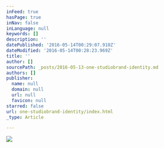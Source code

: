 ```yaml
---
inFeed: true
hasPage: true
inNav: false
inLanguage: null
keywords: []
description: ''
datePublished: '2016-05-14T00:29:07.910Z'
dateModified: '2016-05-14T00:28:23.969Z'
title: ''
author: []
sourcePath: _posts/2016-05-13-one-studiobrand-identity.md
authors: []
publisher:
  name: null
  domain: null
  url: null
  favicon: null
starred: false
url: one-studiobrand-identity/index.html
_type: Article

---
```

![](https://the-grid-user-content.s3-us-west-2.amazonaws.com/e46c35ce-341d-4caf-a698-9d49878f9c00.png)
